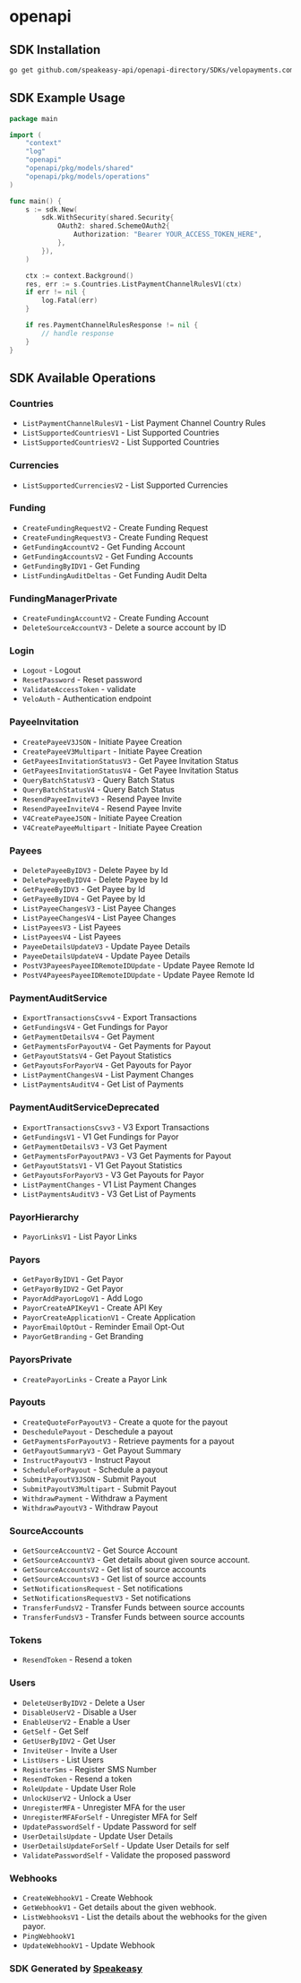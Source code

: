 # openapi

<!-- Start SDK Installation -->
## SDK Installation

```bash
go get github.com/speakeasy-api/openapi-directory/SDKs/velopayments.com/2.34.63/go
```
<!-- End SDK Installation -->

## SDK Example Usage
<!-- Start SDK Example Usage -->
```go
package main

import (
    "context"
    "log"
    "openapi"
    "openapi/pkg/models/shared"
    "openapi/pkg/models/operations"
)

func main() {
    s := sdk.New(
        sdk.WithSecurity(shared.Security{
            OAuth2: shared.SchemeOAuth2{
                Authorization: "Bearer YOUR_ACCESS_TOKEN_HERE",
            },
        }),
    )

    ctx := context.Background()
    res, err := s.Countries.ListPaymentChannelRulesV1(ctx)
    if err != nil {
        log.Fatal(err)
    }

    if res.PaymentChannelRulesResponse != nil {
        // handle response
    }
}
```
<!-- End SDK Example Usage -->

<!-- Start SDK Available Operations -->
## SDK Available Operations


### Countries

* `ListPaymentChannelRulesV1` - List Payment Channel Country Rules
* `ListSupportedCountriesV1` - List Supported Countries
* `ListSupportedCountriesV2` - List Supported Countries

### Currencies

* `ListSupportedCurrenciesV2` - List Supported Currencies

### Funding

* `CreateFundingRequestV2` - Create Funding Request
* `CreateFundingRequestV3` - Create Funding Request
* `GetFundingAccountV2` - Get Funding Account
* `GetFundingAccountsV2` - Get Funding Accounts
* `GetFundingByIDV1` - Get Funding
* `ListFundingAuditDeltas` - Get Funding Audit Delta

### FundingManagerPrivate

* `CreateFundingAccountV2` - Create Funding Account
* `DeleteSourceAccountV3` - Delete a source account by ID

### Login

* `Logout` - Logout
* `ResetPassword` - Reset password
* `ValidateAccessToken` - validate
* `VeloAuth` - Authentication endpoint

### PayeeInvitation

* `CreatePayeeV3JSON` - Initiate Payee Creation
* `CreatePayeeV3Multipart` - Initiate Payee Creation
* `GetPayeesInvitationStatusV3` - Get Payee Invitation Status
* `GetPayeesInvitationStatusV4` - Get Payee Invitation Status
* `QueryBatchStatusV3` - Query Batch Status
* `QueryBatchStatusV4` - Query Batch Status
* `ResendPayeeInviteV3` - Resend Payee Invite
* `ResendPayeeInviteV4` - Resend Payee Invite
* `V4CreatePayeeJSON` - Initiate Payee Creation
* `V4CreatePayeeMultipart` - Initiate Payee Creation

### Payees

* `DeletePayeeByIDV3` - Delete Payee by Id
* `DeletePayeeByIDV4` - Delete Payee by Id
* `GetPayeeByIDV3` - Get Payee by Id
* `GetPayeeByIDV4` - Get Payee by Id
* `ListPayeeChangesV3` - List Payee Changes
* `ListPayeeChangesV4` - List Payee Changes
* `ListPayeesV3` - List Payees
* `ListPayeesV4` - List Payees
* `PayeeDetailsUpdateV3` - Update Payee Details
* `PayeeDetailsUpdateV4` - Update Payee Details
* `PostV3PayeesPayeeIDRemoteIDUpdate` - Update Payee Remote Id
* `PostV4PayeesPayeeIDRemoteIDUpdate` - Update Payee Remote Id

### PaymentAuditService

* `ExportTransactionsCsvv4` - Export Transactions
* `GetFundingsV4` - Get Fundings for Payor
* `GetPaymentDetailsV4` - Get Payment
* `GetPaymentsForPayoutV4` - Get Payments for Payout
* `GetPayoutStatsV4` - Get Payout Statistics
* `GetPayoutsForPayorV4` - Get Payouts for Payor
* `ListPaymentChangesV4` - List Payment Changes
* `ListPaymentsAuditV4` - Get List of Payments

### PaymentAuditServiceDeprecated

* `ExportTransactionsCsvv3` - V3 Export Transactions
* `GetFundingsV1` - V1 Get Fundings for Payor
* `GetPaymentDetailsV3` - V3 Get Payment
* `GetPaymentsForPayoutPAV3` - V3 Get Payments for Payout
* `GetPayoutStatsV1` - V1 Get Payout Statistics
* `GetPayoutsForPayorV3` - V3 Get Payouts for Payor
* `ListPaymentChanges` - V1 List Payment Changes
* `ListPaymentsAuditV3` - V3 Get List of Payments

### PayorHierarchy

* `PayorLinksV1` - List Payor Links

### Payors

* `GetPayorByIDV1` - Get Payor
* `GetPayorByIDV2` - Get Payor
* `PayorAddPayorLogoV1` - Add Logo
* `PayorCreateAPIKeyV1` - Create API Key
* `PayorCreateApplicationV1` - Create Application
* `PayorEmailOptOut` - Reminder Email Opt-Out
* `PayorGetBranding` - Get Branding

### PayorsPrivate

* `CreatePayorLinks` - Create a Payor Link

### Payouts

* `CreateQuoteForPayoutV3` - Create a quote for the payout
* `DeschedulePayout` - Deschedule a payout
* `GetPaymentsForPayoutV3` - Retrieve payments for a payout
* `GetPayoutSummaryV3` - Get Payout Summary
* `InstructPayoutV3` - Instruct Payout
* `ScheduleForPayout` - Schedule a payout
* `SubmitPayoutV3JSON` - Submit Payout
* `SubmitPayoutV3Multipart` - Submit Payout
* `WithdrawPayment` - Withdraw a Payment
* `WithdrawPayoutV3` - Withdraw Payout

### SourceAccounts

* `GetSourceAccountV2` - Get Source Account
* `GetSourceAccountV3` - Get details about given source account.
* `GetSourceAccountsV2` - Get list of source accounts
* `GetSourceAccountsV3` - Get list of source accounts
* `SetNotificationsRequest` - Set notifications
* `SetNotificationsRequestV3` - Set notifications
* `TransferFundsV2` - Transfer Funds between source accounts
* `TransferFundsV3` - Transfer Funds between source accounts

### Tokens

* `ResendToken` - Resend a token

### Users

* `DeleteUserByIDV2` - Delete a User
* `DisableUserV2` - Disable a User
* `EnableUserV2` - Enable a User
* `GetSelf` - Get Self
* `GetUserByIDV2` - Get User
* `InviteUser` - Invite a User
* `ListUsers` - List Users
* `RegisterSms` - Register SMS Number
* `ResendToken` - Resend a token
* `RoleUpdate` - Update User Role
* `UnlockUserV2` - Unlock a User
* `UnregisterMFA` - Unregister MFA for the user
* `UnregisterMFAForSelf` - Unregister MFA for Self
* `UpdatePasswordSelf` - Update Password for self
* `UserDetailsUpdate` - Update User Details
* `UserDetailsUpdateForSelf` - Update User Details for self
* `ValidatePasswordSelf` - Validate the proposed password

### Webhooks

* `CreateWebhookV1` - Create Webhook
* `GetWebhookV1` - Get details about the given webhook.
* `ListWebhooksV1` - List the details about the webhooks for the given payor.
* `PingWebhookV1`
* `UpdateWebhookV1` - Update Webhook
<!-- End SDK Available Operations -->

### SDK Generated by [Speakeasy](https://docs.speakeasyapi.dev/docs/using-speakeasy/client-sdks)
